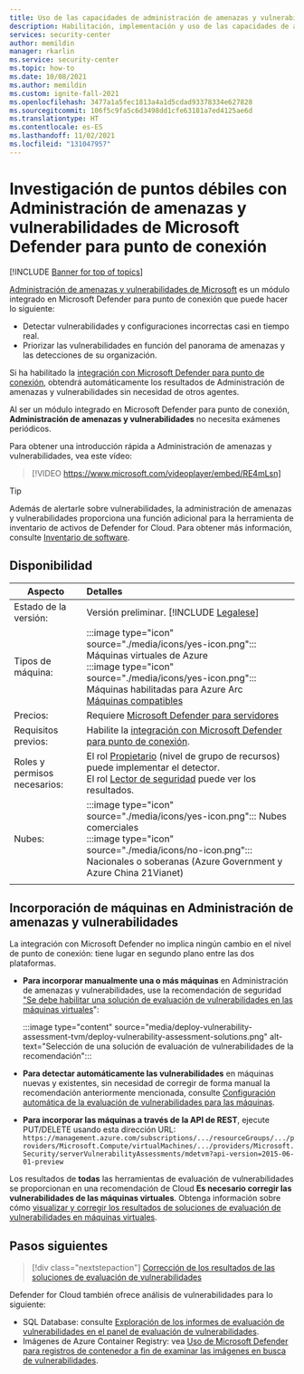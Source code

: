 ```yaml
---
title: Uso de las capacidades de administración de amenazas y vulnerabilidades de Microsoft Defender para punto de conexión con Microsoft Defender for Cloud
description: Habilitación, implementación y uso de las capacidades de administración de amenazas y vulnerabilidades de Microsoft Defender para punto de conexión con Microsoft Defender for Cloud, con el fin de detectar puntos débiles en Azure y máquinas híbridas
services: security-center
author: memildin
manager: rkarlin
ms.service: security-center
ms.topic: how-to
ms.date: 10/08/2021
ms.author: memildin
ms.custom: ignite-fall-2021
ms.openlocfilehash: 3477a1a5fec1813a4a1d5cdad93378334e627828
ms.sourcegitcommit: 106f5c9fa5c6d3498dd1cfe63181a7ed4125ae6d
ms.translationtype: HT
ms.contentlocale: es-ES
ms.lasthandoff: 11/02/2021
ms.locfileid: "131047957"
---
```

# <a name="investigate-weaknesses-with-microsoft-defender-for-endpoints-threat-and-vulnerability-management"></a>Investigación de puntos débiles con Administración de amenazas y vulnerabilidades de Microsoft Defender para punto de conexión 

[!INCLUDE [Banner for top of topics](./includes/banner.md)]

[Administración de amenazas y vulnerabilidades de Microsoft](/microsoft-365/security/defender-endpoint/next-gen-threat-and-vuln-mgt) es un módulo integrado en Microsoft Defender para punto de conexión que puede hacer lo siguiente:

- Detectar vulnerabilidades y configuraciones incorrectas casi en tiempo real.
- Priorizar las vulnerabilidades en función del panorama de amenazas y las detecciones de su organización.

Si ha habilitado la [integración con Microsoft Defender para punto de conexión](integration-defender-for-endpoint.md), obtendrá automáticamente los resultados de Administración de amenazas y vulnerabilidades sin necesidad de otros agentes.

Al ser un módulo integrado en Microsoft Defender para punto de conexión, **Administración de amenazas y vulnerabilidades** no necesita exámenes periódicos.

Para obtener una introducción rápida a Administración de amenazas y vulnerabilidades, vea este vídeo:

> [!VIDEO https://www.microsoft.com/videoplayer/embed/RE4mLsn]

> [!TIP]
> Además de alertarle sobre vulnerabilidades, la administración de amenazas y vulnerabilidades proporciona una función adicional para la herramienta de inventario de activos de Defender for Cloud. Para obtener más información, consulte [Inventario de software](asset-inventory.md#access-a-software-inventory).


## <a name="availability"></a>Disponibilidad
|Aspecto|Detalles|
|----|:----|
|Estado de la versión:|Versión preliminar. [!INCLUDE [Legalese](../../includes/security-center-preview-legal-text.md)]|
|Tipos de máquina:|:::image type="icon" source="./media/icons/yes-icon.png"::: Máquinas virtuales de Azure<br>:::image type="icon" source="./media/icons/yes-icon.png"::: Máquinas habilitadas para Azure Arc <br> [Máquinas compatibles](/microsoft-365/security/defender-endpoint/tvm-supported-os)|
|Precios:|Requiere [Microsoft Defender para servidores](defender-for-servers-introduction.md)|
|Requisitos previos:|Habilite la [integración con Microsoft Defender para punto de conexión](integration-defender-for-endpoint.md).|
|Roles y permisos necesarios:|El rol [Propietario](../role-based-access-control/built-in-roles.md#owner) (nivel de grupo de recursos) puede implementar el detector.<br>El rol [Lector de seguridad](../role-based-access-control/built-in-roles.md#security-reader) puede ver los resultados.|
|Nubes:|:::image type="icon" source="./media/icons/yes-icon.png"::: Nubes comerciales<br>:::image type="icon" source="./media/icons/no-icon.png"::: Nacionales o soberanas (Azure Government y Azure China 21Vianet)|
|||


## <a name="onboarding-your-machines-to-threat-and-vulnerability-management"></a>Incorporación de máquinas en Administración de amenazas y vulnerabilidades

La integración con Microsoft Defender no implica ningún cambio en el nivel de punto de conexión: tiene lugar en segundo plano entre las dos plataformas. 

- **Para incorporar manualmente una o más máquinas** en Administración de amenazas y vulnerabilidades, use la recomendación de seguridad ["Se debe habilitar una solución de evaluación de vulnerabilidades en las máquinas virtuales](https://portal.azure.com/#blade/Microsoft_Azure_Security/RecommendationsBlade/assessmentKey/ffff0522-1e88-47fc-8382-2a80ba848f5d)":

    :::image type="content" source="media/deploy-vulnerability-assessment-tvm/deploy-vulnerability-assessment-solutions.png" alt-text="Selección de una solución de evaluación de vulnerabilidades de la recomendación":::

- **Para detectar automáticamente las vulnerabilidades** en máquinas nuevas y existentes, sin necesidad de corregir de forma manual la recomendación anteriormente mencionada, consulte [Configuración automática de la evaluación de vulnerabilidades para las máquinas](auto-deploy-vulnerability-assessment.md).

- **Para incorporar las máquinas a través de la API de REST**, ejecute PUT/DELETE usando esta dirección URL: `https://management.azure.com/subscriptions/.../resourceGroups/.../providers/Microsoft.Compute/virtualMachines/.../providers/Microsoft.Security/serverVulnerabilityAssessments/mdetvm?api-version=2015-06-01-preview`


Los resultados de **todas** las herramientas de evaluación de vulnerabilidades se proporcionan en una recomendación de Cloud **Es necesario corregir las vulnerabilidades de las máquinas virtuales**. Obtenga información sobre cómo [visualizar y corregir los resultados de soluciones de evaluación de vulnerabilidades en máquinas virtuales](remediate-vulnerability-findings-vm.md).


## <a name="next-steps"></a>Pasos siguientes
> [!div class="nextstepaction"]
> [Corrección de los resultados de las soluciones de evaluación de vulnerabilidades](remediate-vulnerability-findings-vm.md)

Defender for Cloud también ofrece análisis de vulnerabilidades para lo siguiente:

- SQL Database: consulte [Exploración de los informes de evaluación de vulnerabilidades en el panel de evaluación de vulnerabilidades](defender-for-sql-on-machines-vulnerability-assessment.md#explore-vulnerability-assessment-reports).
- Imágenes de Azure Container Registry: vea [Uso de Microsoft Defender para registros de contenedor a fin de examinar las imágenes en busca de vulnerabilidades](defender-for-container-registries-usage.md).
